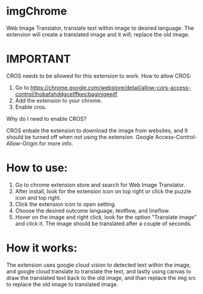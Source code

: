 # imgChrome

Web Image Translator, translate text within image to desired language. The extension will create a translated image and it will; replace the old image.



# IMPORTANT
CROS needs to be allowed for this extension to work.
How to allow CROS:
1. Go to https://chrome.google.com/webstore/detail/allow-cors-access-control/lhobafahddgcelffkeicbaginigeejlf
2. Add the extension to your chrome.
3. Enable cros.

Why do I need to enable CROS?

CROS enbale the extension to download the image from websites, and It should be turned off when not using the extension. Google Access-Control-Allow-Origin for more info.



# How to use:
1. Go to chrome extension store and search for Web Image Translator.
2. After install, look for the extension icon on top right or click the puzzle icon and top right.
3. Click the extension icon to open setting.
4. Choose the desired outcome language, textflow, and lineflow.
5. Hover on the image and right click, look for the option "Translate image" and click it. The image should be translated after a couple of seconds.

# How it works:
The extension uses google cloud vision to detected text within the image, and google cloud translate to translate the text, and lastly using canvas to draw the translated text back to the old image, and than replace the img src to replace the old image to translated image. 
